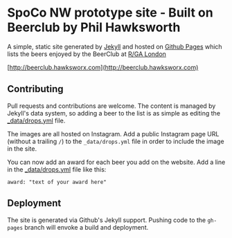 # SpoCo NW prototype site - Built on Beerclub by Phil Hawksworth

A simple, static site generated by [Jekyll](http://jekyllrb.com) and hosted on [Github Pages](http://pages.github.com) which lists the beers enjoyed by the BeerClub at [R/GA London](http://rga.com)

[http://beerclub.hawksworx.com](http://beerclub.hawksworx.com)


## Contributing

Pull requests and contributions are welcome. The content is managed by Jekyll's data system, so adding a beer to the list is as simple as editing the [_data/drops.yml](_data/drops.yml) file.

The images are all hosted on Instagram. Add a public Instagram page URL (without a trailing `/`) to the `_data/drops.yml` file in order to include the image in the site.

You can now add an award for each beer you add on the website. Add a line in the [_data/drops.yml](_data/drops.yml) file like this: 

`award: "text of your award here"`


## Deployment

The site is generated via Github's Jekyll support. Pushing code to the `gh-pages` branch will envoke a build and deployment.
